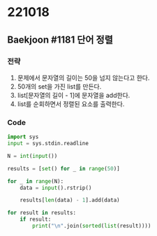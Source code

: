 # 221018

## Baekjoon #1181 단어 정렬

### 전략
1. 문제에서 문자열의 길이는 50을 넘지 않는다고 한다.
2. 50개의 set을 가진 list를 만든다.
3. list[문자열의 길이 - 1]에 문자열을 add한다.
4. list를 순회하면서 정렬된 요소를 출력한다.

### Code
```python
import sys
input = sys.stdin.readline

N = int(input())

results = [set() for _ in range(50)]

for _ in range(N):
    data = input().rstrip()

    results[len(data) - 1].add(data)

for result in results:
    if result:
        print("\n".join(sorted(list(result))))
```